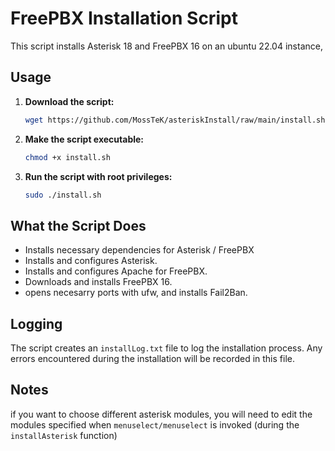 # FreePBX Installation Script

This script installs Asterisk 18 and FreePBX 16 on an ubuntu 22.04 instance,

## Usage

1. **Download the script:**

    ```bash
    wget https://github.com/MossTeK/asteriskInstall/raw/main/install.sh
    ```

2. **Make the script executable:**

    ```bash
    chmod +x install.sh
    ```

3. **Run the script with root privileges:**

    ```bash
    sudo ./install.sh
    ```

## What the Script Does

- Installs necessary dependencies for Asterisk / FreePBX
- Installs and configures Asterisk.
- Installs and configures Apache for FreePBX.
- Downloads and installs FreePBX 16.
- opens necesarry ports with ufw, and installs Fail2Ban.

## Logging

The script creates an `installLog.txt` file to log the installation process. Any errors encountered during the installation will be recorded in this file.

## Notes

if you want to choose different asterisk modules, you will need to edit the modules specified when `menuselect/menuselect` is invoked (during the `installAsterisk` function)
